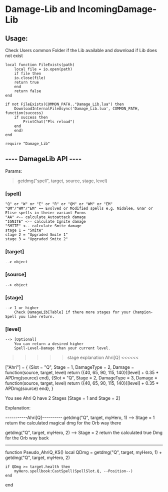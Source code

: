 # **Damage-Lib and IncomingDamage-Lib**

## Usage:

Check Users common Folder if the Lib available and download if Lib does not exist
```
local function FileExists(path)
    local file = io.open(path)
    if file then
	io.close(file)
	return true
    end
    return false
end

if not FileExists(COMMON_PATH.."Damage_Lib.lua") then   
    DownloadInternalFileAsync('Damage_Lib.lua', COMMON_PATH, function(success)
	if success then
	    PrintChat("Pls reload")
	end
    end)
end

require "Damage_Lib"
```

## ---- DamageLib API ----

Params:

> getdmg("spell", target, source, stage, level)

### [spell] 
```
"Q" or "W" or "E" or "R" or "QM" or "WM" or "EM"   
"QM"/"WM"/"EM" == Evolved or Modified spells e.g. Nidalee, Gnar or Elise spells in theier variant Forms
"AA" <-- calculate Autoattack damage
"IGNITE" <-- calculate Ignite damage
"SMITE" <-- calculate Smite damage
stage 1 = "Smite"
stage 2 = "Upgraded Smite 1"
stage 3 = "Upgraded Smite 2"
```		 
### [target]
	--> object

### [source] 
	--> object

### [stage]
	--> 1 or higher
		Check DamageLib[Table] if there more stages for your Champion-Spell you like return.

### [level]
	--> [Optional]
		You can return a desired higher 
		Spell-Level-Damage than your current level.
		

>>>>> stage explanation Ahri[Q] <<<<<<
	  
["Ahri"] = {
{Slot = "Q", Stage = 1, DamageType = 2, Damage = 
		function(source, target, level) 
		return ({40, 65, 90, 115, 140})[level] + 0.35 * APDmg(source) end},
{Slot = "Q", Stage = 2, DamageType = 3, Damage = 
		function(source, target, level) 
		return ({40, 65, 90, 115, 140})[level] + 0.35 * APDmg(source) end},
}	  
	  
You see Ahri Q have 2 Stages [Stage = 1 and Stage = 2]
	  
Explanation:

-----------Ahri[Q]----------
getdmg("Q", target, myHero, 1)
--> Stage = 1
	return the calculated magical dmg for the Orb way there

getdmg("Q", target, myHero, 2)
--> Stage = 2
	return the calculated true Dmg for the Orb way back

----------------------------
function Pseudo_AhriQ_KS()
	local QDmg = getdmg("Q", target, myHero, 1) + 
				 getdmg("Q", target, myHero, 2)
	
	if QDmg >= target.health then
		myHero.spellbook:CastSpell(SpellSlot.Q, --Position--)
	end
end
